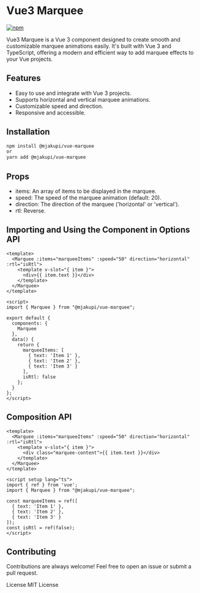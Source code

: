 # Vue3 Marquee
[![npm](https://img.shields.io/npm/v/@mjakupi/vue-marquee)](https://www.npmjs.com/package/@mjakupi/vue-marquee)

Vue3 Marquee is a Vue 3 component designed to create smooth and customizable marquee animations easily. It's built with Vue 3 and TypeScript, offering a modern and efficient way to add marquee effects to your Vue projects.

## Features

- Easy to use and integrate with Vue 3 projects.
- Supports horizontal and vertical marquee animations.
- Customizable speed and direction.
- Responsive and accessible.

## Installation

```bash
npm install @mjakupi/vue-marquee
or
yarn add @mjakupi/vue-marquee
```
## Props
- items: An array of items to be displayed in the marquee.
- speed: The speed of the marquee animation (default: 20).
- direction: The direction of the marquee ('horizontal' or 'vertical').
- rtl: Reverse.


## Importing and Using the Component in Options API
```
<template>
  <Marquee :items="marqueeItems" :speed="50" direction="horizontal" :rtl="isRtl">
    <template v-slot="{ item }">
      <div>{{ item.text }}</div>
    </template>
  </Marquee>
</template>

<script>
import { Marquee } from "@mjakupi/vue-marquee";

export default {
  components: {
    Marquee
  },
  data() {
    return {
      marqueeItems: [
        { text: 'Item 1' },
        { text: 'Item 2' },
        { text: 'Item 3' }
      ],
      isRtl: false
    };
  }
};
</script>

```
## Composition API
```
<template>
  <Marquee :items="marqueeItems" :speed="50" direction="horizontal" :rtl="isRtl">
    <template v-slot="{ item }">
      <div class="marquee-content">{{ item.text }}</div>
    </template>
  </Marquee>
</template>

<script setup lang="ts">
import { ref } from 'vue';
import { Marquee } from "@mjakupi/vue-marquee";

const marqueeItems = ref([
  { text: 'Item 1' },
  { text: 'Item 2' },
  { text: 'Item 3' }
]);
const isRtl = ref(false);
</script>
```
## Contributing
Contributions are always welcome! Feel free to open an issue or submit a pull request.

License
MIT License
